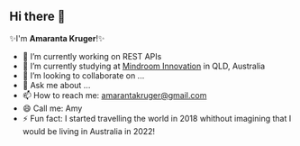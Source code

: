 <h2> Hi there 👋</h2>

✨I'm <b>Amaranta Kruger</b>!✨

- 🔭 I’m currently working on REST APIs
- 🌱 I’m currently studying at [Mindroom Innovation](https://www.mindroom.edu.au/) in QLD, Australia
- 👯 I’m looking to collaborate on ...
- 💬 Ask me about ...
- 📫 How to reach me: amarantakruger@gmail.com
- 😄 Call me: Amy
- ⚡ Fun fact: I started travelling the world in 2018 whithout imagining that I would be living in Australia in 2022!
